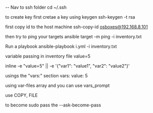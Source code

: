 --
Nav to ssh folder
cd ~/.ssh

to create key
first cretae a key using keygen
ssh-keygen -t rsa

first copy id to the host machine
ssh-copy-id osboxes@192.168.8.101

then try to ping your targets
ansible target -m ping -i inventory.txt

Run a playbook
ansible-playbook i.yml -i inventory.txt

variable passing
in inventory file value=5

inline -e "value=5" || -e '{"var1": "value1", "var2": "value2"}'

usings the "vars:" section
vars:
value: 5

using var-files array
and you can use vars_prompt

use COPY, FILE

to become sudo
pass the --ask-become-pass
